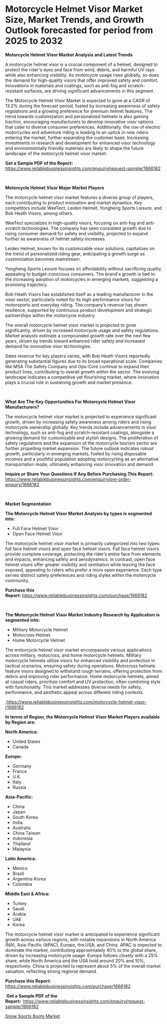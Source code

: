 <p><h1>Motorcycle Helmet Visor Market Size, Market Trends, and Growth Outlook forecasted for period from 2025 to 2032</h1></p><p><strong>Motorcycle Helmet Visor Market Analysis and Latest Trends</strong></p>
<p><p>A motorcycle helmet visor is a crucial component of a helmet, designed to protect the rider's eyes and face from wind, debris, and harmful UV rays while also enhancing visibility. As motorcycle usage rises globally, so does the demand for high-quality visors that offer improved safety and comfort. Innovations in materials and coatings, such as anti-fog and scratch-resistant surfaces, are driving significant advancements in this segment.</p><p>The Motorcycle Helmet Visor Market is expected to grow at a CAGR of 13.2% during the forecast period, fueled by increasing awareness of safety regulations and a growing preference for premium helmet features. The trend towards customization and personalized helmets is also gaining traction, encouraging manufacturers to develop innovative visor options that cater to diverse consumer preferences. Additionally, the rise of electric motorcycles and adventure riding is leading to an uptick in new riders entering the market, further expanding the customer base. Increasing investments in research and development for enhanced visor technology and environmentally friendly materials are likely to shape the future landscape of the motorcycle helmet visor market.</p></p>
<p><strong>Get a Sample PDF of the Report:&nbsp;</strong> <a href="https://www.reliablebusinessinsights.com/enquiry/request-sample/1666182?utm_campaign=2354&utm_medium=2&utm_source=Github&utm_content=ia&utm_term=09022025&utm_id=motorcycle-helmet-visor">https://www.reliablebusinessinsights.com/enquiry/request-sample/1666182</a></p>
<p>&nbsp;</p>
<p><strong>Motorcycle Helmet Visor Major Market Players</strong></p>
<p><p>The motorcycle helmet visor market features a diverse group of players, each contributing to product innovation and market dynamics. Key competitors include WeeTect, Leiden Helmet, Yongheng Sports Leisure, and Bob Heath Visors, among others. </p><p>WeeTect specializes in high-quality visors, focusing on anti-fog and anti-scratch technologies. The company has seen consistent growth due to rising consumer demand for safety and visibility, projected to expand further as awareness of helmet safety increases.</p><p>Leiden Helmet, known for its customizable visor solutions, capitalizes on the trend of personalized riding gear, anticipating a growth surge as customization becomes mainstream. </p><p>Yongheng Sports Leisure focuses on affordability without sacrificing quality, appealing to budget-conscious consumers. The brand's growth is tied to the increasing adoption of motorcycles in emerging markets, suggesting a promising trajectory.</p><p>Bob Heath Visors has established itself as a leading manufacturer in the visor sector, particularly noted for its high-performance visors for motorsports and everyday riding. The company’s revenue has shown resilience, supported by continuous product development and strategic partnerships within the motorcycle industry.</p><p>The overall motorcycle helmet visor market is projected to grow significantly, driven by increased motorcycle usage and safety regulations. Market analysts estimate a compounded growth rate over the next few years, driven by trends toward enhanced rider safety and increased demand for innovative visor technologies.</p><p>Sales revenue for key players varies, with Bob Heath Visors reportedly generating substantial figures due to its broad operational scale. Companies like MSA The Safety Company and Ops-Core continue to expand their product lines, contributing to overall growth within the sector. The evolving landscape indicates a competitive yet flourishing market, where innovation plays a crucial role in sustaining growth and market presence.</p></p>
<p>&nbsp;</p>
<p><strong>What Are The Key Opportunities For Motorcycle Helmet Visor Manufacturers?</strong></p>
<p><p>The motorcycle helmet visor market is projected to experience significant growth, driven by increasing safety awareness among riders and rising motorcycle ownership globally. Key trends include advancements in visor technology, such as anti-fog and scratch-resistant coatings, alongside a growing demand for customizable and stylish designs. The proliferation of safety regulations and the expansion of the motorcycle tourism sector are further propelling market expansion. The future outlook indicates robust growth, particularly in emerging markets, fueled by rising disposable incomes and a youthful population adopting motorcycling as an alternative transportation mode, ultimately enhancing visor innovation and demand.</p></p>
<p><strong>Inquire or Share Your Questions If Any Before Purchasing This Report:</strong> <a href="https://www.reliablebusinessinsights.com/enquiry/pre-order-enquiry/1666182?utm_campaign=2354&utm_medium=2&utm_source=Github&utm_content=ia&utm_term=09022025&utm_id=motorcycle-helmet-visor">https://www.reliablebusinessinsights.com/enquiry/pre-order-enquiry/1666182</a></p>
<p>&nbsp;</p>
<p><strong>Market Segmentation</strong></p>
<p><strong>The Motorcycle Helmet Visor Market Analysis by types is segmented into:</strong></p>
<p><ul><li>Full Face Helmet Visor</li><li>Open Face Helmet Visor</li></ul></p>
<p><p>The motorcycle helmet visor market is primarily categorized into two types: full face helmet visors and open face helmet visors. Full face helmet visors provide complete coverage, protecting the rider’s entire face from elements and impacts, enhancing safety and aerodynamics. In contrast, open face helmet visors offer greater visibility and ventilation while leaving the face exposed, appealing to riders who prefer a more open experience. Each type serves distinct safety preferences and riding styles within the motorcycle community.</p></p>
<p><strong>Purchase this Report:&nbsp;</strong><a href="https://www.reliablebusinessinsights.com/purchase/1666182?utm_campaign=2354&utm_medium=2&utm_source=Github&utm_content=ia&utm_term=09022025&utm_id=motorcycle-helmet-visor">https://www.reliablebusinessinsights.com/purchase/1666182</a></p>
<p>&nbsp;</p>
<p><strong>The Motorcycle Helmet Visor Market Industry Research by Application is segmented into:</strong></p>
<p><ul><li>Military Motorcycle Helmet</li><li>Motocross Helmet</li><li>Home Motorcycle Helmet</li></ul></p>
<p><p>The motorcycle helmet visor market encompasses various applications across military, motocross, and home motorcycle helmets. Military motorcycle helmets utilize visors for enhanced visibility and protection in tactical scenarios, ensuring safety during operations. Motocross helmets feature visors designed to withstand rough terrains, offering protection from debris and improving rider performance. Home motorcycle helmets, aimed at casual riders, prioritize comfort and UV protection, often combining style with functionality. This market addresses diverse needs for safety, performance, and aesthetic appeal across different riding contexts.</p></p>
<p><a href="https://www.reliablebusinessinsights.com/motorcycle-helmet-visor-r1666182?utm_campaign=2354&utm_medium=2&utm_source=Github&utm_content=ia&utm_term=09022025&utm_id=motorcycle-helmet-visor">&nbsp;https://www.reliablebusinessinsights.com/motorcycle-helmet-visor-r1666182</a></p>
<p><strong>In terms of Region, the Motorcycle Helmet Visor Market Players available by Region are:</strong></p>
<p>
    <p> <strong> North America: </strong>
        <ul>
            <li>United States</li>
            <li>Canada</li>
        </ul>
        </p> 
    <p> <strong> Europe: </strong>
        <ul>
            <li>Germany</li>
            <li>France</li>
            <li>U.K.</li>
            <li>Italy</li>
            <li>Russia</li>
        </ul>
        </p> 
    <p> <strong> Asia-Pacific: </strong>
        <ul>
            <li>China</li>
            <li>Japan</li>
            <li>South Korea</li>
            <li>India</li>
            <li>Australia</li>
            <li>China Taiwan</li>
            <li>Indonesia</li>
            <li>Thailand</li>
            <li>Malaysia</li>
        </ul>
        </p> 
    <p> <strong> Latin America: </strong>
        <ul>
            <li>Mexico</li>
            <li>Brazil</li>
            <li>Argentina Korea</li>
            <li>Colombia</li>
        </ul>
        </p> 
    <p> <strong> Middle East & Africa: </strong>
        <ul>
            <li>Turkey</li>
            <li>Saudi</li>
            <li>Arabia</li>
            <li>UAE</li>
            <li>Korea</li>
        </ul>
    </p>
    </p>
<p><p>The motorcycle helmet visor market is anticipated to experience significant growth across various regions, with notable expansions in North America (NA), Asia-Pacific (APAC), Europe, the USA, and China. APAC is expected to dominate the market, contributing approximately 40% to the global share, driven by increasing motorcycle usage. Europe follows closely with a 25% share, while North America and the USA hold around 20% and 10%, respectively. China is projected to represent about 5% of the overall market valuation, reflecting strong regional demand.</p></p>
<p><strong>Purchase this Report: </strong><a href="https://www.reliablebusinessinsights.com/purchase/1666182?utm_campaign=2354&utm_medium=2&utm_source=Github&utm_content=ia&utm_term=09022025&utm_id=motorcycle-helmet-visor">https://www.reliablebusinessinsights.com/purchase/1666182</a></p>
<p>&nbsp;<strong>Get a Sample PDF of the Report:&nbsp;&nbsp;</strong><a href="https://www.reliablebusinessinsights.com/enquiry/request-sample/1666182?utm_campaign=2354&utm_medium=2&utm_source=Github&utm_content=ia&utm_term=09022025&utm_id=motorcycle-helmet-visor">https://www.reliablebusinessinsights.com/enquiry/request-sample/1666182</a></p>
<p><strong></strong></p>
<p><p><a href="https://github.com/barnickclara79/Market-Research-Report-List-1/blob/main/snow-sports-boots-market.md?utm_campaign=2354&utm_medium=2&utm_source=Github&utm_content=ia&utm_term=09022025&utm_id=motorcycle-helmet-visor">Snow Sports Boots Market</a></p></p>